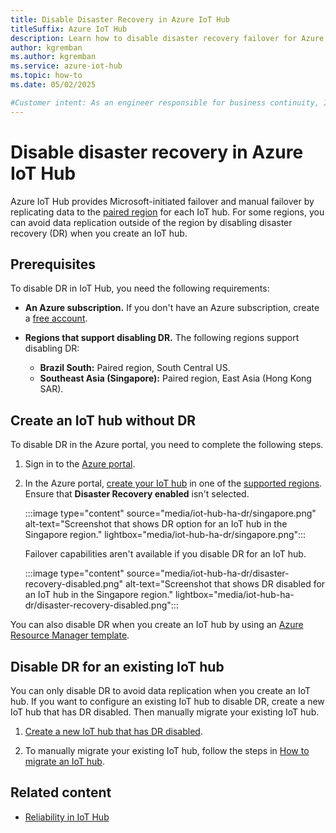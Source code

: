 ```yaml
---
title: Disable Disaster Recovery in Azure IoT Hub
titleSuffix: Azure IoT Hub
description: Learn how to disable disaster recovery failover for Azure IoT Hub in specific regions by using the Azure portal to manage data replication settings.
author: kgremban
ms.author: kgremban
ms.service: azure-iot-hub
ms.topic: how-to
ms.date: 05/02/2025

#Customer intent: As an engineer responsible for business continuity, I want to learn how to disable disaster recovery in IoT Hub so that I can avoid data replication outside of the region.
---
```


# Disable disaster recovery in Azure IoT Hub

Azure IoT Hub provides Microsoft-initiated failover and manual failover by replicating data to the [paired region](../reliability/regions-paired.md) for each IoT hub. For some regions, you can avoid data replication outside of the region by disabling disaster recovery (DR) when you create an IoT hub.

## Prerequisites

To disable DR in IoT Hub, you need the following requirements:

- **An Azure subscription.** If you don't have an Azure subscription, create a [free account](https://azure.microsoft.com/free/).

- **Regions that support disabling DR.** The following regions support disabling DR:

  - **Brazil South:** Paired region, South Central US.
  - **Southeast Asia (Singapore):** Paired region, East Asia (Hong Kong SAR).

## Create an IoT hub without DR

To disable DR in the Azure portal, you need to complete the following steps.

1. Sign in to the [Azure portal](https://portal.azure.com/).

1. In the Azure portal, [create your IoT hub](/azure/iot-hub/create-hub?tabs=portal) in one of the [supported regions](#prerequisites). Ensure that **Disaster Recovery enabled** isn't selected.

    :::image type="content" source="media/iot-hub-ha-dr/singapore.png" alt-text="Screenshot that shows DR option for an IoT hub in the Singapore region." lightbox="media/iot-hub-ha-dr/singapore.png":::

    Failover capabilities aren't available if you disable DR for an IoT hub.

    :::image type="content" source="media/iot-hub-ha-dr/disaster-recovery-disabled.png" alt-text="Screenshot that shows DR disabled for an IoT hub in the Singapore region." lightbox="media/iot-hub-ha-dr/disaster-recovery-disabled.png":::

You can also disable DR when you create an IoT hub by using an [Azure Resource Manager template](/azure/templates/microsoft.devices/iothubs?tabs=bicep#iothubproperties).

## Disable DR for an existing IoT hub

You can only disable DR to avoid data replication when you create an IoT hub. If you want to configure an existing IoT hub to disable DR, create a new IoT hub that has DR disabled. Then manually migrate your existing IoT hub.

1. [Create a new IoT hub that has DR disabled](#create-an-iot-hub-without-dr).

1. To manually migrate your existing IoT hub, follow the steps in [How to migrate an IoT hub](migrate-hub-state-cli.md).

## Related content

- [Reliability in IoT Hub](../reliability/reliability-iot-hub.md)
